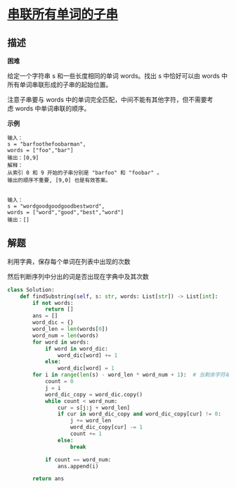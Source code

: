 # [串联所有单词的子串](https://leetcode-cn.com/problems/substring-with-concatenation-of-all-words/)

## 描述  
**困难**  

给定一个字符串 s 和一些长度相同的单词 words。找出 s 中恰好可以由 words 中所有单词串联形成的子串的起始位置。

注意子串要与 words 中的单词完全匹配，中间不能有其他字符，但不需要考虑 words 中单词串联的顺序。

**示例**

    输入：
    s = "barfoothefoobarman",
    words = ["foo","bar"]
    输出：[0,9]
    解释：
    从索引 0 和 9 开始的子串分别是 "barfoo" 和 "foobar" 。
    输出的顺序不重要, [9,0] 也是有效答案。


    输入：
    s = "wordgoodgoodgoodbestword",
    words = ["word","good","best","word"]
    输出：[]

## 解题  

利用字典，保存每个单词在列表中出现的次数  

然后判断序列中分出的词是否出现在字典中及其次数

```python
class Solution:
    def findSubstring(self, s: str, words: List[str]) -> List[int]:
        if not words:
            return []
        ans = []
        word_dic = {}
        word_len = len(words[0])
        word_num = len(words)
        for word in words:
            if word in word_dic:
                word_dic[word] += 1
            else:
                word_dic[word] = 1
        for i in range(len(s) - word_len * word_num + 1):  # 当剩余字符串长度不足所有长度时即可退出循环
            count = 0
            j = i
            word_dic_copy = word_dic.copy()
            while count < word_num:
                cur = s[j:j + word_len]
                if cur in word_dic_copy and word_dic_copy[cur] != 0:
                    j += word_len
                    word_dic_copy[cur] -= 1
                    count += 1
                else:
                    break

            if count == word_num:
                ans.append(i)

        return ans
```